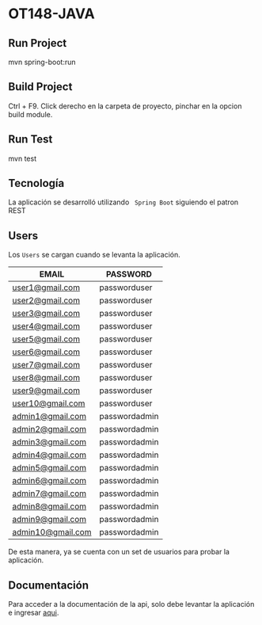 # OT148-JAVA

## Run Project

mvn spring-boot:run

## Build Project

Ctrl + F9. Click derecho en la carpeta de proyecto, pinchar en la opcion build module.

## Run Test

mvn test

## Tecnología

La aplicación se desarrolló utilizando ``` Spring Boot``` siguiendo el patron REST

## Users

Los ```Users``` se cargan cuando se levanta la aplicación.

| EMAIL  |    PASSWORD |
|-----|------|
|user1@gmail.com      | passworduser |
|user2@gmail.com      | passworduser    |
|user3@gmail.com      | passworduser    |
|user4@gmail.com      | passworduser|
|user5@gmail.com      | passworduser    |
|user6@gmail.com      | passworduser    |
|user7@gmail.com      | passworduser|
|user8@gmail.com      | passworduser    |
|user9@gmail.com      | passworduser|
|user10@gmail.com    | passworduser    |
|admin1@gmail.com    | passwordadmin    |
|admin2@gmail.com    | passwordadmin|	
|admin3@gmail.com    | passwordadmin    |
|admin4@gmail.com    | passwordadmin    |
|admin5@gmail.com    | passwordadmin|	
|admin6@gmail.com    | passwordadmin|	
|admin7@gmail.com    | passwordadmin    |
|admin8@gmail.com    | passwordadmin|	
|admin9@gmail.com    | passwordadmin|	
|admin10@gmail.com    | passwordadmin    |

De esta manera, ya se cuenta con un set de usuarios para probar la aplicación.

## Documentación

Para acceder a la documentación de la api, solo debe levantar la aplicación e
ingresar [aqui](http://localhost:8080/api/docs).
